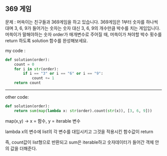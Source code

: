 ## 369 게임

문제 : 머쓱이는 친구들과 369게임을 하고 있습니다. 369게임은 1부터 숫자를 하나씩 대며 3, 6, 9가 들어가는 숫자는 숫자 대신 3, 6, 9의 개수만큼 박수를 치는 게임입니다. 머쓱이가 말해야하는 숫자 order가 매개변수로 주어질 때, 머쓱이가 쳐야할 박수 횟수를 return 하도록 solution 함수를 완성해보세요.

my code :

```python
def solution(order):
    count = 0
    for i in str(order):
        if i == "3" or i == "6" or i == "9":
            count += 1
    return count
```

<hr>

other code:

```python
def solution(order):
    return sum(map(lambda x: str(order).count(str(x)), [3, 6, 9]))
```

map(x,y) -> x = 함수, y = iterable 변수

lambda x의 변수에 list의 각 변수를 대입시키고 그것을 적용시킨 함수값이 return

즉, count값이 list형으로 반환되고 sum은 iterable하고 숫자데이터가 들어간 객체 안의 값을 더해준다.
